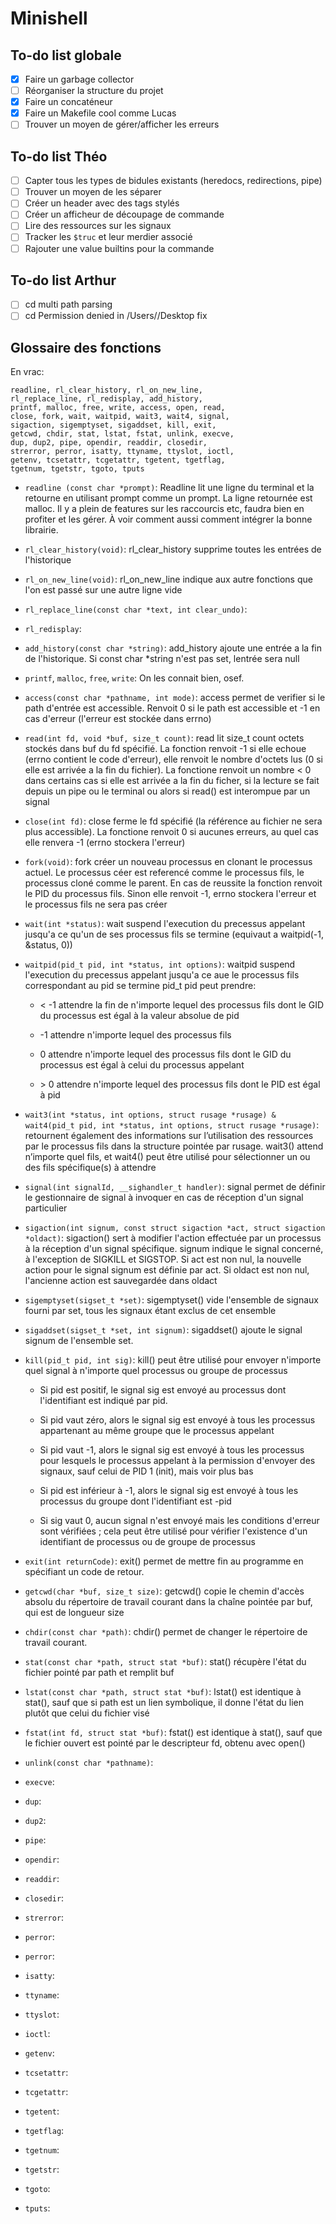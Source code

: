 # Minishell
## To-do list globale
- [x] Faire un garbage collector
- [ ] Réorganiser la structure du projet
- [x] Faire un concaténeur
- [x] Faire un Makefile cool comme Lucas
- [ ] Trouver un moyen de gérer/afficher les erreurs
## To-do list Théo
- [ ] Capter tous les types de bidules existants (heredocs, redirections, pipe)
- [ ] Trouver un moyen de les séparer
- [ ] Créer un header avec des tags stylés
- [ ] Créer un afficheur de découpage de commande
- [ ] Lire des ressources sur les signaux
- [ ] Tracker les `$truc` et leur merdier associé
- [ ] Rajouter une value builtins pour la commande

## To-do list Arthur
- [ ] cd multi path parsing
- [ ] cd Permission denied in /Users/<user>/Desktop fix

## Glossaire des fonctions
En vrac:
```
readline, rl_clear_history, rl_on_new_line,
rl_replace_line, rl_redisplay, add_history,
printf, malloc, free, write, access, open, read,
close, fork, wait, waitpid, wait3, wait4, signal,
sigaction, sigemptyset, sigaddset, kill, exit,
getcwd, chdir, stat, lstat, fstat, unlink, execve,
dup, dup2, pipe, opendir, readdir, closedir,
strerror, perror, isatty, ttyname, ttyslot, ioctl,
getenv, tcsetattr, tcgetattr, tgetent, tgetflag,
tgetnum, tgetstr, tgoto, tputs
```
- `readline (const char *prompt)`: Readline lit une ligne du terminal et la retourne en utilisant prompt comme un prompt. La ligne retournée est malloc. Il y a plein de features sur les raccourcis etc, faudra bien en profiter et les gérer.
À voir comment aussi comment intégrer la bonne librairie.
- `rl_clear_history(void)`: rl_clear_history supprime toutes les entrées de l'historique
- `rl_on_new_line(void)`: rl_on_new_line indique aux autre fonctions que l'on est passé sur une autre ligne vide
- `rl_replace_line(const char *text, int clear_undo)`:
- `rl_redisplay`:
- `add_history(const char *string)`: add_history ajoute une entrée a la fin de l'historique. Si const char *string n'est pas set, lentrée sera null
- `printf`, `malloc`, `free`, `write`: On les connait bien, osef.
- `access(const char *pathname, int mode)`: access permet de verifier si le path d'entrée est accessible. Renvoit 0 si le path est accessible et -1 en cas d'erreur (l'erreur est stockée dans errno)
- `read(int fd, void *buf, size_t count)`: read lit size_t count octets stockés dans buf du fd spécifié. La fonction renvoit -1 si elle echoue (errno contient le code d'erreur), elle renvoit le nombre d'octets lus (0 si elle est arrivée a la fin du fichier). La fonctione renvoit un nombre < 0 dans certains cas si elle est arrivée a la fin du ficher, si la lecture se fait depuis un pipe ou le terminal ou alors si read() est interompue par un signal
- `close(int fd)`: close ferme le fd spécifié (la référence au fichier ne sera plus accessible). La fonctione renvoit 0 si aucunes erreurs, au quel cas elle renvera -1 (errno stockera l'erreur)
- `fork(void)`: fork créer un nouveau processus en clonant le processus actuel. Le processus céer est referencé comme le processus fils, le processus cloné comme le parent. En cas de reussite la fonction renvoit le PID du processus fils. Sinon elle renvoit -1, errno stockera l'erreur et le processus fils ne sera pas créer
- `wait(int *status)`: wait suspend l'execution du precessus appelant jusqu'a ce qu'un de ses processus fils se termine (equivaut a  waitpid(-1, &status, 0))
- `waitpid(pid_t pid, int *status, int options)`: waitpid suspend l'execution du precessus appelant jusqu'a ce aue le processus fils correspondant au pid se termine
pid_t pid peut prendre:

  - < -1 attendre la fin de n'importe lequel des processus fils dont le GID du processus est égal à la valeur absolue de pid

  - -1 attendre n'importe lequel des processus fils

  - 0 attendre n'importe lequel des processus fils dont le GID du processus est égal à celui du processus appelant

  - \> 0 attendre n'importe lequel des processus fils dont le PID est égal à pid
- `wait3(int *status, int options, struct rusage *rusage) & wait4(pid_t pid, int *status, int options, struct rusage *rusage)`: retournent également des informations sur l’utilisation des ressources par le processus fils dans la structure pointée par rusage. wait3() attend n’importe quel fils, et wait4() peut être utilisé pour sélectionner un ou des fils spécifique(s) à attendre
- `signal(int signalId, __sighandler_t handler)`: signal permet de définir le gestionnaire de signal à invoquer en cas de réception d'un signal particulier
- `sigaction(int signum, const struct sigaction *act, struct sigaction *oldact)`: sigaction() sert à modifier l'action effectuée par un processus à la réception d'un signal spécifique. signum indique le signal concerné, à l'exception de SIGKILL et SIGSTOP. Si act est non nul, la nouvelle action pour le signal signum est définie par act. Si oldact est non nul, l'ancienne action est sauvegardée dans oldact
- `sigemptyset(sigset_t *set)`: sigemptyset() vide l'ensemble de signaux fourni par set, tous les signaux étant exclus de cet ensemble
- `sigaddset(sigset_t *set, int signum)`: sigaddset() ajoute le signal signum de l'ensemble set.
- `kill(pid_t pid, int sig)`: kill() peut être utilisé pour envoyer n'importe quel signal à n'importe quel processus ou groupe de processus
  - Si pid est positif, le signal sig est envoyé au processus dont l'identifiant est indiqué par pid.

  - Si pid vaut zéro, alors le signal sig est envoyé à tous les processus appartenant au même groupe que le processus appelant

  - Si pid vaut -1, alors le signal sig est envoyé à tous les processus pour lesquels le processus appelant à la permission d'envoyer des signaux, sauf celui de PID 1 (init), mais voir plus bas

  - Si pid est inférieur à -1, alors le signal sig est envoyé à tous les processus du groupe dont l'identifiant est -pid

  - Si sig vaut 0, aucun signal n'est envoyé mais les conditions d'erreur sont vérifiées ; cela peut être utilisé pour vérifier l'existence d'un identifiant de processus ou de groupe de processus
- `exit(int returnCode)`: exit() permet de mettre fin au programme en spécifiant un code de retour.
- `getcwd(char *buf, size_t size)`: getcwd() copie le chemin d'accès absolu du répertoire de travail courant dans la chaîne pointée par buf, qui est de longueur size
- `chdir(const char *path)`: chdir() permet de changer le répertoire de travail courant.
- `stat(const char *path, struct stat *buf)`: stat() récupère l'état du fichier pointé par path et remplit buf
- `lstat(const char *path, struct stat *buf)`: lstat() est identique à stat(), sauf que si path est un lien symbolique, il donne l'état du lien plutôt que celui du fichier visé
- `fstat(int fd, struct stat *buf)`: fstat() est identique à stat(), sauf que le fichier ouvert est pointé par le descripteur fd, obtenu avec open()
- `unlink(const char *pathname)`:
- `execve`:
- `dup`:
- `dup2`:
- `pipe`:
- `opendir`:
- `readdir`:
- `closedir`:
- `strerror`:
- `perror`:
- `perror`:
- `isatty`:
- `ttyname`:
- `ttyslot`:
- `ioctl`:
- `getenv`:
- `tcsetattr`:
- `tcgetattr`:
- `tgetent`:
- `tgetflag`:
- `tgetnum`:
- `tgetstr`:
- `tgoto`:
- `tputs`:

